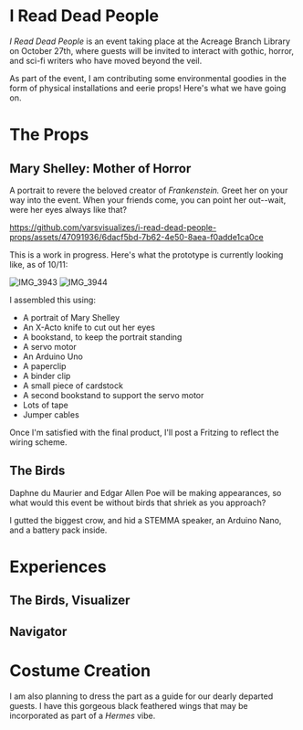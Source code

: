 # I Read Dead People

_I Read Dead People_ is an event taking place at the Acreage Branch Library on October 27th, where guests will be invited to interact with gothic, horror, and sci-fi writers who have moved beyond the veil. 

As part of the event, I am contributing some environmental goodies in the form of physical installations and eerie props! Here's what we have going on.

# The Props
## Mary Shelley: Mother of Horror

A portrait to revere the beloved creator of _Frankenstein._ Greet her on your way into the event. When your friends come, you can point her out--wait, were her eyes always like that?

https://github.com/varsvisualizes/i-read-dead-people-props/assets/47091936/6dacf5bd-7b62-4e50-8aea-f0adde1ca0ce

This is a work in progress. Here's what the prototype is currently looking like, as of 10/11:

![IMG_3943](https://github.com/varsvisualizes/i-read-dead-people-props/assets/47091936/ea1aee53-45ec-4382-a373-4838a7589993)
![IMG_3944](https://github.com/varsvisualizes/i-read-dead-people-props/assets/47091936/44477fc2-c376-40d8-9583-306d840617da)

I assembled this using:

* A portrait of Mary Shelley
* An X-Acto knife to cut out her eyes
* A bookstand, to keep the portrait standing
* A servo motor
* An Arduino Uno
* A paperclip
* A binder clip
* A small piece of cardstock
* A second bookstand to support the servo motor
* Lots of tape
* Jumper cables

Once I'm satisfied with the final product, I'll post a Fritzing to reflect the wiring scheme. 

## The Birds

Daphne du Maurier and Edgar Allen Poe will be making appearances, so what would this event be without birds that shriek as you approach?

I gutted the biggest crow, and hid a STEMMA speaker, an Arduino Nano, and a battery pack inside. 

# Experiences
## The Birds, Visualizer

## Navigator

# Costume Creation

I am also planning to dress the part as a guide for our dearly departed guests. I have this gorgeous black feathered wings that may be incorporated as part of a _Hermes_ vibe.

